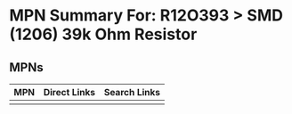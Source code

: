 



# MPN Summary For: R12O393 > SMD (1206) 39k Ohm Resistor

## MPNs
  

|MPN|Direct Links|Search Links|
| :--- | :--- | :--- |
||||
